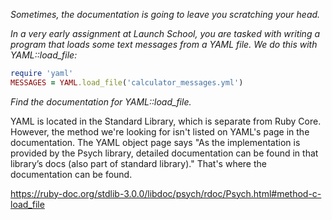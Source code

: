 *Sometimes, the documentation is going to leave you scratching your head.*

*In a very early assignment at Launch School, you are tasked with writing a program that loads some text messages from a YAML file. We do this with YAML::load_file:*

```Ruby
require 'yaml'
MESSAGES = YAML.load_file('calculator_messages.yml')
```

*Find the documentation for YAML::load_file.*

YAML is located in the Standard Library, which is separate from Ruby Core. However, the method we're looking for isn't listed on YAML's page in the documentation. The YAML object page says "As the implementation is provided by the Psych library, detailed documentation can be found in that library’s docs (also part of standard library)." That's where the documentation can be found.

https://ruby-doc.org/stdlib-3.0.0/libdoc/psych/rdoc/Psych.html#method-c-load_file